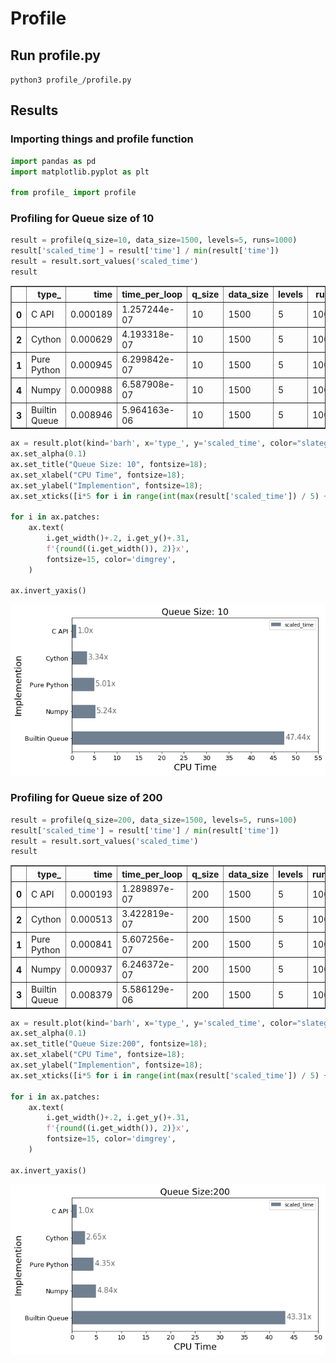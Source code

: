 
# Profile

## Run profile.py
`python3 profile_/profile.py`

## Results

### Importing things and profile function


```python
import pandas as pd
import matplotlib.pyplot as plt

from profile_ import profile
```

### Profiling for Queue size of 10


```python
result = profile(q_size=10, data_size=1500, levels=5, runs=1000)
result['scaled_time'] = result['time'] / min(result['time'])
result = result.sort_values('scaled_time')
result
```





<table border="1" class="dataframe">
  <thead>
    <tr style="text-align: right;">
      <th></th>
      <th>type_</th>
      <th>time</th>
      <th>time_per_loop</th>
      <th>q_size</th>
      <th>data_size</th>
      <th>levels</th>
      <th>runs</th>
      <th>scaled_time</th>
    </tr>
  </thead>
  <tbody>
    <tr>
      <th>0</th>
      <td>C API</td>
      <td>0.000189</td>
      <td>1.257244e-07</td>
      <td>10</td>
      <td>1500</td>
      <td>5</td>
      <td>1000</td>
      <td>1.000000</td>
    </tr>
    <tr>
      <th>2</th>
      <td>Cython</td>
      <td>0.000629</td>
      <td>4.193318e-07</td>
      <td>10</td>
      <td>1500</td>
      <td>5</td>
      <td>1000</td>
      <td>3.335325</td>
    </tr>
    <tr>
      <th>1</th>
      <td>Pure Python</td>
      <td>0.000945</td>
      <td>6.299842e-07</td>
      <td>10</td>
      <td>1500</td>
      <td>5</td>
      <td>1000</td>
      <td>5.010834</td>
    </tr>
    <tr>
      <th>4</th>
      <td>Numpy</td>
      <td>0.000988</td>
      <td>6.587908e-07</td>
      <td>10</td>
      <td>1500</td>
      <td>5</td>
      <td>1000</td>
      <td>5.239959</td>
    </tr>
    <tr>
      <th>3</th>
      <td>Builtin Queue</td>
      <td>0.008946</td>
      <td>5.964163e-06</td>
      <td>10</td>
      <td>1500</td>
      <td>5</td>
      <td>1000</td>
      <td>47.438389</td>
    </tr>
  </tbody>
</table>
</div>




```python
ax = result.plot(kind='barh', x='type_', y='scaled_time', color="slategray", fontsize=13, figsize=(9,5))
ax.set_alpha(0.1)
ax.set_title("Queue Size: 10", fontsize=18);
ax.set_xlabel("CPU Time", fontsize=18);
ax.set_ylabel("Implemention", fontsize=18);
ax.set_xticks([i*5 for i in range(int(max(result['scaled_time']) / 5) + 3)])

for i in ax.patches:
    ax.text(
        i.get_width()+.2, i.get_y()+.31, 
        f'{round((i.get_width()), 2)}x', 
        fontsize=15, color='dimgrey',
    )
    
ax.invert_yaxis()

```


![png](notebook/output_5_0.png)


### Profiling for Queue size of 200


```python
result = profile(q_size=200, data_size=1500, levels=5, runs=100)
result['scaled_time'] = result['time'] / min(result['time'])
result = result.sort_values('scaled_time')
result
```




<div>
<table border="1" class="dataframe">
  <thead>
    <tr style="text-align: right;">
      <th></th>
      <th>type_</th>
      <th>time</th>
      <th>time_per_loop</th>
      <th>q_size</th>
      <th>data_size</th>
      <th>levels</th>
      <th>runs</th>
      <th>scaled_time</th>
    </tr>
  </thead>
  <tbody>
    <tr>
      <th>0</th>
      <td>C API</td>
      <td>0.000193</td>
      <td>1.289897e-07</td>
      <td>200</td>
      <td>1500</td>
      <td>5</td>
      <td>100</td>
      <td>1.000000</td>
    </tr>
    <tr>
      <th>2</th>
      <td>Cython</td>
      <td>0.000513</td>
      <td>3.422819e-07</td>
      <td>200</td>
      <td>1500</td>
      <td>5</td>
      <td>100</td>
      <td>2.653559</td>
    </tr>
    <tr>
      <th>1</th>
      <td>Pure Python</td>
      <td>0.000841</td>
      <td>5.607256e-07</td>
      <td>200</td>
      <td>1500</td>
      <td>5</td>
      <td>100</td>
      <td>4.347056</td>
    </tr>
    <tr>
      <th>4</th>
      <td>Numpy</td>
      <td>0.000937</td>
      <td>6.246372e-07</td>
      <td>200</td>
      <td>1500</td>
      <td>5</td>
      <td>100</td>
      <td>4.842534</td>
    </tr>
    <tr>
      <th>3</th>
      <td>Builtin Queue</td>
      <td>0.008379</td>
      <td>5.586129e-06</td>
      <td>200</td>
      <td>1500</td>
      <td>5</td>
      <td>100</td>
      <td>43.306771</td>
    </tr>
  </tbody>
</table>
</div>




```python
ax = result.plot(kind='barh', x='type_', y='scaled_time', color="slategray", fontsize=13, figsize=(9,5))
ax.set_alpha(0.1)
ax.set_title("Queue Size:200", fontsize=18);
ax.set_xlabel("CPU Time", fontsize=18);
ax.set_ylabel("Implemention", fontsize=18);
ax.set_xticks([i*5 for i in range(int(max(result['scaled_time']) / 5) + 3)])

for i in ax.patches:
    ax.text(
        i.get_width()+.2, i.get_y()+.31, 
        f'{round((i.get_width()), 2)}x', 
        fontsize=15, color='dimgrey',
    )
    
ax.invert_yaxis()

```


![png](notebook/output_8_0.png)

